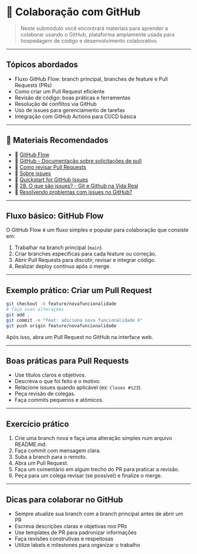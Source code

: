 <!-- [WIP] Work in Progress -->

# 🤝 Colaboração com GitHub

>Neste submódulo você encontrará materiais para aprender a colaborar usando o GitHub, plataforma amplamente usada para hospedagem de código e desenvolvimento colaborativo.

---

## Tópicos abordados

- Fluxo GitHub Flow: branch principal, branches de feature e Pull Requests (PRs)
- Como criar um Pull Request eficiente
- Revisão de código: boas práticas e ferramentas
- Resolução de conflitos via GitHub
- Uso de issues para gerenciamento de tarefas
- Integração com GitHub Actions para CI/CD básica

---

## 📖 Materiais Recomendados

* 📄 [GitHub Flow](https://guides.github.com/introduction/flow/)
* 📄 [GitHub - Documentação sobre solicitações de pull](https://docs.github.com/pt/pull-requests)
* 📄 [Como revisar Pull Requests](https://docs.github.com/en/github/collaborating-with-issues-and-pull-requests/reviewing-changes-in-pull-requests)
* 📄 [Sobre issues](https://docs.github.com/pt/issues/tracking-your-work-with-issues/about-issues)
* 📄 [Quickstart for GitHub Issues](https://docs.github.com/pt/issues/tracking-your-work-with-issues/configuring-issues/quickstart)
* 🎥 [28. O que são issues? - Git e Github na Vida Real](https://www.youtube.com/watch?v=JKNaqYJXxbI)
* 🎥 [Resolvendo problemas com issues no GitHub?](https://www.youtube.com/watch?v=1_Ler6OE5d4)
---

## Fluxo básico: GitHub Flow

O GitHub Flow é um fluxo simples e popular para colaboração que consiste em:

1. Trabalhar na branch principal (`main`).
2. Criar branches específicas para cada feature ou correção.
3. Abrir Pull Requests para discutir, revisar e integrar código.
4. Realizar deploy contínuo após o merge.

---

## Exemplo prático: Criar um Pull Request

```bash
git checkout -b feature/novafuncionalidade
# faça suas alterações
git add .
git commit -m "feat: adiciona nova funcionalidade X"
git push origin feature/novafuncionalidade
```

Após isso, abra um Pull Request no GitHub na interface web.

---

## Boas práticas para Pull Requests

* Use títulos claros e objetivos.
* Descreva o que foi feito e o motivo.
* Relacione issues quando aplicável (ex: `Closes #123`).
* Peça revisão de colegas.
* Faça commits pequenos e atômicos.

---

## Exercício prático

1. Crie uma branch nova e faça uma alteração simples num arquivo README.md.
2. Faça commit com mensagem clara.
3. Suba a branch para o remoto.
4. Abra um Pull Request.
5. Faça um comentário em algum trecho do PR para praticar a revisão.
6. Peça para um colega revisar (se possível) e finalize o merge.

---

## Dicas para colaborar no GitHub

- Sempre atualize sua branch com a branch principal antes de abrir um PR
- Escreva descrições claras e objetivas nos PRs
- Use templates de PR para padronizar informações
- Faça revisões construtivas e respeitosas
- Utilize labels e milestones para organizar o trabalho
